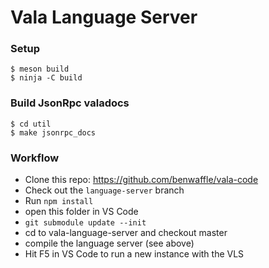 # Vala Language Server

### Setup
```
$ meson build
$ ninja -C build
```

### Build JsonRpc valadocs
```
$ cd util
$ make jsonrpc_docs
```

### Workflow
- Clone this repo: https://github.com/benwaffle/vala-code
- Check out the `language-server` branch
- Run `npm install`
- open this folder in VS Code
- `git submodule update --init`
- cd to vala-language-server and checkout master
- compile the language server (see above)
- Hit F5 in VS Code to run a new instance with the VLS
